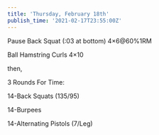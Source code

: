 ```yaml
---
title: 'Thursday, February 18th'
publish_time: '2021-02-17T23:55:00Z'
---
```


Pause Back Squat (:03 at bottom) 4×6\@60%1RM

Ball Hamstring Curls 4×10

then,

3 Rounds For Time:

14-Back Squats (135/95)

14-Burpees

14-Alternating Pistols (7/Leg)
